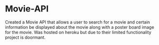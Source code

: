 # Movie-API
Created a Movie API that allows a user to search for a movie
and certain information be displayed about the movie along with a poster board image
for the movie. Was hosted on heroku but due to their limited functionality project is doormant.
